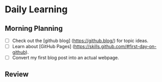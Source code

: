 # Daily Learning

## Morning Planning
- [ ] Check out the [github blog] (https://github.blog/) for topic ideas.
- [ ] Learn about [GitHub Pages] (https://skills.github.com/#first-day-on-github).
- [ ] Convert my first blog post into an actual webpage.
## Review
